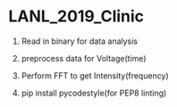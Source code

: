 # LANL_2019_Clinic

1. Read in binary for data analysis

2. preprocess data for Voltage(time)

3. Perform FFT to get Intensity(frequency)

4. pip install pycodestyle(for PEP8 linting)
